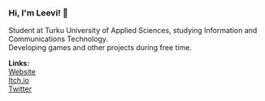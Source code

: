 ### Hi, I'm Leevi! 👋

Student at Turku University of Applied Sciences, studying Information and Communications Technology.    
Developing games and other projects during free time.   


**Links:**  
[Website](https://lexones.com/)   
[Itch.io](https://lexone.itch.io/)  
[Twitter](https://twitter.com/lexonetw)  
